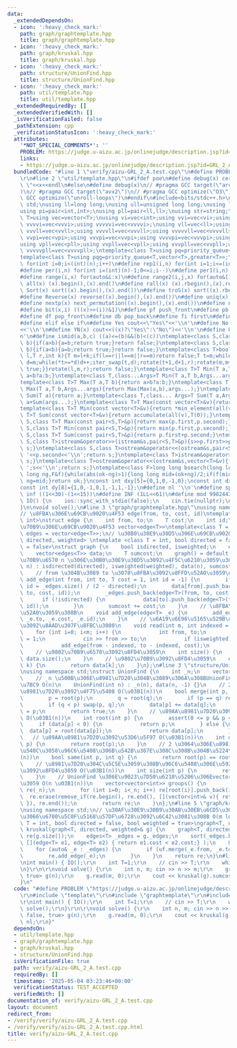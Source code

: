 ```yaml
---
data:
  _extendedDependsOn:
  - icon: ':heavy_check_mark:'
    path: graph/graphtemplate.hpp
    title: graph/graphtemplate.hpp
  - icon: ':heavy_check_mark:'
    path: graph/kruskal.hpp
    title: graph/kruskal.hpp
  - icon: ':heavy_check_mark:'
    path: structure/UnionFind.hpp
    title: structure/UnionFind.hpp
  - icon: ':heavy_check_mark:'
    path: util/template.hpp
    title: util/template.hpp
  _extendedRequiredBy: []
  _extendedVerifiedWith: []
  _isVerificationFailed: false
  _pathExtension: cpp
  _verificationStatusIcon: ':heavy_check_mark:'
  attributes:
    '*NOT_SPECIAL_COMMENTS*': ''
    PROBLEM: https://judge.u-aizu.ac.jp/onlinejudge/description.jsp?id=GRL_2_A&lang=ja
    links:
    - https://judge.u-aizu.ac.jp/onlinejudge/description.jsp?id=GRL_2_A&lang=ja
  bundledCode: "#line 1 \"verify/aizu-GRL_2_A.test.cpp\"\n#define PROBLEM \"https://judge.u-aizu.ac.jp/onlinejudge/description.jsp?id=GRL_2_A&lang=ja\"\
    \r\n#line 2 \"util/template.hpp\"\n#ifdef poe\n#define debug(x) cerr<<#x<<\":\
    \ \"<<x<<endl\n#else\n#define debug(x)\n// #pragma GCC target(\"arch=skylake-avx512\"\
    )\n// #pragma GCC target(\"avx2\")\n// #pragma GCC optimize(\"O3\")\n// #pragma\
    \ GCC optimize(\"unroll-loops\")\n#endif\n#include<bits/stdc++.h>\nusing namespace\
    \ std;\nusing ll=long long;\nusing ull=unsigned long long;\nusing ld=long double;\n\
    using pi=pair<int,int>;\nusing pll=pair<ll,ll>;\nusing str=string;\ntemplate<class\
    \ T>using vec=vector<T>;\nusing vi=vec<int>;using vvi=vec<vi>;using vvvi=vec<vvi>;using\
    \ vvvvi=vec<vvvi>;using vvvvvi=vec<vvvvi>;\nusing vll=vec<ll>;using vvll=vec<vll>;using\
    \ vvvll=vec<vvll>;using vvvvll=vec<vvvll>;using vvvvvll=vec<vvvvll>;\nusing vpi=vec<pi>;using\
    \ vvpi=vec<vpi>;using vvvpi=vec<vvpi>;using vvvvpi=vec<vvvpi>;using vvvvvpi=vec<vvvvpi>;\n\
    using vpll=vec<pll>;using vvpll=vec<vpll>;using vvvpll=vec<vvpll>;using vvvvpll=vec<vvvpll>;using\
    \ vvvvvpll=vec<vvvvpll>;\ntemplate<class T>using pq=priority_queue<T,vector<T>>;\n\
    template<class T>using pqg=priority_queue<T,vector<T>,greater<T>>;\n#define rep(i,n)\
    \ for(int i=0;i<(int)(n);i++)\n#define rep1(i,n) for(int i=1;i<=(int)(n);i++)\n\
    #define per(i,n) for(int i=(int)(n)-1;0<=i;i--)\n#define per1(i,n) for(int i=(int)(n);0<i;i--)\n\
    #define range(i,x) for(auto&i:x)\n#define range2(i,j,x) for(auto&[i,j]:x)\n#define\
    \ all(x) (x).begin(),(x).end()\n#define rall(x) (x).rbegin(),(x).rend()\n#define\
    \ Sort(x) sort((x).begin(),(x).end())\n#define troS(x) sort((x).rbegin(),(x).rend())\n\
    #define Reverse(x) reverse((x).begin(),(x).end())\n#define uniq(x) sort((x).begin(),(x).end());(x).erase(unique((x).begin(),(x).end()),(x).end())\n\
    #define nextp(x) next_permutation((x).begin(),(x).end())\n#define nextc(x,k) next_combination((x).begin(),(x).end(),k)\n\
    #define bit(x,i) (((x)>>(i))&1)\n#define pf push_front\n#define pb push_back\n\
    #define df pop_front\n#define db pop_back\n#define fi first\n#define se second\n\
    #define elif else if\n#define Yes cout<<\"Yes\"<<'\\n'\n#define No cout<<\"No\"\
    <<'\\n'\n#define YN(x) cout<<((x)?\"Yes\":\"No\")<<'\\n'\n#define O(x) cout<<(x)<<'\\\
    n'\n#define ismid(a,b,c) ((a)<=(b)&&(b)<(c))\ntemplate<class S,class T>bool chmin(S&a,T\
    \ b){if(a>b){a=b;return true;}return false;}\ntemplate<class S,class T>bool chmax(S&a,T\
    \ b){if(a<b){a=b;return true;}return false;}\ntemplate<class T>bool next_combination(T\
    \ l,T r,int k){T m=l+k;if(l==r||l==m||r==m)return false;T t=m;while(l!=t){t--;if(*t<*(r-1)){T\
    \ d=m;while(*t>=*d)d++;iter_swap(t,d);rotate(t+1,d+1,r);rotate(m,m+(r-d)-1,r);return\
    \ true;}}rotate(l,m,r);return false;}\ntemplate<class T>T Min(T a,T b){return\
    \ a<b?a:b;}\ntemplate<class T,class...Args>T Min(T a,T b,Args...args){return Min(Min(a,b),args...);}\n\
    template<class T>T Max(T a,T b){return a>b?a:b;}\ntemplate<class T,class...Args>T\
    \ Max(T a,T b,Args...args){return Max(Max(a,b),args...);}\ntemplate<class T>T\
    \ Sum(T a){return a;}\ntemplate<class T,class... Args>T Sum(T a,Args... args){return\
    \ a+Sum(args...);}\ntemplate<class T>T Max(const vector<T>&v){return *max_element(all(v));}\n\
    template<class T>T Min(const vector<T>&v){return *min_element(all(v));}\ntemplate<class\
    \ T>T Sum(const vector<T>&v){return accumulate(all(v),T(0));}\ntemplate<class\
    \ S,class T>T Max(const pair<S,T>&p){return max(p.first,p.second);}\ntemplate<class\
    \ S,class T>T Min(const pair<S,T>&p){return min(p.first,p.second);}\ntemplate<class\
    \ S,class T>T Sum(const pair<S,T>&p){return p.first+p.second;}\ntemplate<class\
    \ S,class T>istream&operator>>(istream&s,pair<S,T>&p){s>>p.first>>p.second;return\
    \ s;}\ntemplate<class S,class T>ostream&operator<<(ostream&s,pair<S,T>&p){s<<p.first<<'\
    \ '<<p.second<<'\\n';return s;}\ntemplate<class T>istream&operator>>(istream&s,vector<T>&v){for(auto&i:v)s>>i;return\
    \ s;}\ntemplate<class T>ostream&operator<<(ostream&s,vector<T>&v){for(auto&i:v)s<<i<<'\
    \ ';s<<'\\n';return s;}\ntemplate<class F>long long bsearch(long long ok,long\
    \ long ng,F&f){while(abs(ok-ng)>1){long long mid=(ok+ng)/2;if(f(mid))ok=mid;else\
    \ ng=mid;}return ok;}\nconst int dxy[5]={0,1,0,-1,0};\nconst int dx[8]={0,1,0,-1,1,1,-1,-1};\n\
    const int dy[8]={1,0,-1,0,1,-1,1,-1};\n#define nl '\\n'\n#define sp ' '\n#define\
    \ inf ((1<<30)-(1<<15))\n#define INF (1LL<<61)\n#define mod 998244353\n\nvoid\
    \ IO() {\n    ios::sync_with_stdio(false);\n    cin.tie(nullptr);\n    cout<<fixed<<setprecision(30);\n\
    }\n\nvoid solve();\n#line 3 \"graph/graphtemplate.hpp\"\nusing namespace std;\n\
    // \u8FBA\u306E\u69CB\u9020\u4F53 edge(from, to, cost, id)\ntemplate<class T =\
    \ int>\nstruct edge {\n    int from, to;\n    T cost;\n    int id;\n};\n// \u9802\
    \u70B9\u306E\u69CB\u9020\u4F53 vector<edge<T>>\ntemplate<class T = int>\nusing\
    \ edges = vector<edge<T>>;\n// \u30B0\u30E9\u30D5\u306E\u69CB\u9020\u4F53 graph<T,\
    \ directed, weighted> \ntemplate <class T = int, bool directed = false, bool weighted\
    \ = false>\nstruct graph {\n    bool isdirected, isweighted;\n    edges<T> _edges;\n\
    \    vector<edges<T>> data;\n    T sumcost;\n    graph() = default;\n    // \u9802\
    \u70B9\u6570 n \u306E\u30B0\u30E9\u30D5\u3092\u4F5C\u6210\u3059\u308B\n    graph(int\
    \ n) : isdirected(directed), isweighted(weighted), data(n), sumcost(T{}) {}\n\
    \    // from \u304B\u3089 to \u3078\u8FBA\u3092\u8FFD\u52A0\u3059\u308B\n    void\
    \ add_edge(int from, int to, T cost = 1, int id = -1) {\n        if (id == -1)\
    \ id = _edges.size() / (2 - directed);\n        data[from].push_back(edge<T>(from,\
    \ to, cost, id));\n        _edges.push_back(edge<T>(from, to, cost, id));\n  \
    \      if (!isdirected) {\n            data[to].push_back(edge<T>(to, from, cost,\
    \ id));\n        }\n        sumcost += cost;\n    }\n    // \u8FBA\u3092\u8FFD\
    \u52A0\u3059\u308B\n    void add_edge(edge<T> _e) {\n        add_edge(_e.from,\
    \ _e.to, _e.cost, _e.id);\n    }\n    // \u6A19\u6E96\u5165\u529B\u304B\u3089\u8FBA\
    \u3092\u8AAD\u307F\u8FBC\u3080\n    void read(int m, int indexed = 1) {\n    \
    \    for (int i=0; i<m; i++) {\n            int from, to;\n            T cost\
    \ = 1;\n            cin >> from >> to;\n            if (isweighted) cin >> cost;\n\
    \            add_edge(from - indexed, to - indexed, cost);\n        }\n    }\n\
    \    // \u9802\u70B9\u6570\u3092\u8FD4\u3059\n    int size() {\n        return\
    \ data.size();\n    }\n    // \u9802\u70B9\u3092\u8FD4\u3059\n    edges<T> operator[](int\
    \ k) {\n        return data[k];\n    }\n};\n#line 3 \"structure/UnionFind.hpp\"\
    \nusing namespace std;\nstruct UnionFind {\n    int _n;\n    vector<int> data;\n\
    \    // _n \u500B\u306E\u8981\u7D20\u304B\u3089\u306A\u308BUnionFind \u3092\u69CB\
    \u7BC9 O(n)\n    UnionFind(int n) : _n(n), data(n, -1) {}\n    // 2 \u3064\u306E\
    \u8981\u7D20\u3092\u4F75\u5408 O(\u03B1(n))\n    bool merge(int p, int q) {\n\
    \        p = root(p);\n        q = root(q);\n        if (p == q) return false;\n\
    \        if (q < p) swap(p, q);\n        data[p] += data[q];\n        data[q]\
    \ = p;\n        return true;\n    }\n    // \u89AA\u8981\u7D20\u3092\u53D6\u5F97\
    \ O(\u03B1(n))\n    int root(int p) {\n        assert(0 <= p && p < _n);\n   \
    \     if (data[p] < 0) {\n            return p;\n        } else {\n          \
    \  data[p] = root(data[p]);\n            return data[p];\n        }\n    }\n \
    \   // \u89AA\u8981\u7D20\u3092\u53D6\u5F97 O(\u03B1(n))\n    int operator[](int\
    \ p) {\n        return root(p);\n    }\n    // 2 \u3064\u306E\u8981\u7D20\u304C\
    \u540C\u3058\u96C6\u5408\u306B\u542B\u307E\u308C\u308B\u304B\u5224\u5B9A O(\u03B1\
    (n))\n    bool same(int p, int q) {\n        return root(p) == root(q);\n    }\n\
    \    // \u8981\u7D20\u304C\u5C5E\u3059\u308B\u96C6\u5408\u306E\u5927\u304D\u3055\
    \u3092\u8FD4\u3059 O(\u03B1(n))\n    int size(int p) {\n        return -data[root(p)];\n\
    \    }\n    // UnionFind \u306E\u9023\u7D50\u6210\u5206\u306Evector \u3092\u8FD4\
    \u3059 O(n \u03B1(n))\n    vector<vector<int>> groups() {\n        vector<vector<int>>\
    \ re(_n);\n        for (int i=0; i<_n; i++) re[root(i)].push_back(i);\n      \
    \  re.erase(remove_if(re.begin(), re.end(), [](vector<int>& v){ return v.empty();\
    \ }), re.end());\n        return re;\n    }\n};\n#line 5 \"graph/kruskal.hpp\"\
    \nusing namespace std;\n// \u30AF\u30E9\u30B9\u30AB\u30EB\u6CD5\u3092\u7528\u3044\
    \u3066\u6700\u5C0F\u5168\u57DF\u6728\u3092\u6C42\u3081\u308B O(m log m)\ntemplate<class\
    \ T = int, bool directed = false, bool weighted = true>\ngraph<T, directed, weighted>\
    \ kruskal(graph<T, directed, weighted>& g) {\n    graph<T, directed, weighted>\
    \ re(g.size());\n    edges<T> _edges = g._edges;\n    sort(_edges.begin(), _edges.end(),\
    \ [](edge<T> e1, edge<T> e2) { return e1.cost < e2.cost;} );\n    UnionFind uf(g.size());\n\
    \    for (auto& _e : _edges) {\n        if (uf.merge(_e.from, _e.to)) {\n    \
    \        re.add_edge(_e);\n        }\n    }\n    return re;\n}\n#line 5 \"verify/aizu-GRL_2_A.test.cpp\"\
    \nint main() { IO();\r\n    int T=1;\r\n    // cin >> T;\r\n    while (T--) solve();\r\
    \n}\r\n\r\nvoid solve() {\r\n    int n, m; cin >> n >> m;\r\n    graph<int, false,\
    \ true> g(n);\r\n    g.read(m, 0);\r\n    cout << kruskal(g).sumcost << nl;\r\n\
    }\n"
  code: "#define PROBLEM \"https://judge.u-aizu.ac.jp/onlinejudge/description.jsp?id=GRL_2_A&lang=ja\"\
    \r\n#include \"template\"\r\n#include \"graphtemplate\"\r\n#include \"kruskal\"\
    \r\nint main() { IO();\r\n    int T=1;\r\n    // cin >> T;\r\n    while (T--)\
    \ solve();\r\n}\r\n\r\nvoid solve() {\r\n    int n, m; cin >> n >> m;\r\n    graph<int,\
    \ false, true> g(n);\r\n    g.read(m, 0);\r\n    cout << kruskal(g).sumcost <<\
    \ nl;\r\n}"
  dependsOn:
  - util/template.hpp
  - graph/graphtemplate.hpp
  - graph/kruskal.hpp
  - structure/UnionFind.hpp
  isVerificationFile: true
  path: verify/aizu-GRL_2_A.test.cpp
  requiredBy: []
  timestamp: '2025-05-04 03:23:46+00:00'
  verificationStatus: TEST_ACCEPTED
  verifiedWith: []
documentation_of: verify/aizu-GRL_2_A.test.cpp
layout: document
redirect_from:
- /verify/verify/aizu-GRL_2_A.test.cpp
- /verify/verify/aizu-GRL_2_A.test.cpp.html
title: verify/aizu-GRL_2_A.test.cpp
---
```

